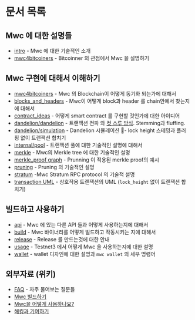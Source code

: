# 문서 목록

## Mwc 에 대한 설명들

- [intro](intro_KR.md) - Mwc 에 대한 기술적인 소개
- [mwc4bitcoiners](mwc4bitcoiners.md) - Bitcoinner 의 관점에서 Mwc 을 설명하기

## Mwc 구현에 대해서 이해하기

- [mwc4bitcoiners](mwc4bitcoiners.md) - Mwc 의 Blockchain이 어떻게 동기화 되는가에 대해서
- [blocks_and_headers](chain/blocks_and_headers.md) - Mwc이 어떻게 block과 header 를 chain안에서 찾는지에 대해서
- [contract_ideas](contract_ideas.md) - 어떻게 smart contract 를 구현할 것인가에 대한 아이디어
- [dandelion/dandelion](dandelion/dandelion.md) - 트랜잭션 전파 와 [컷 스루 방식](http://www.ktword.co.kr/abbr_view.php?m_temp1=1823). Stemming과 fluffing.
- [dandelion/simulation](dandelion/simulation.md) - Dandelion 시뮬레이션 - lock height 스테밍과 플러핑 없이 트랜잭션 합치기
- [internal/pool](internal/pool.md) - 트랜잭션 풀에 대한 기술적인 설명에 대해서
- [merkle](merkle.md) - Mwc의 Merkle tree 에 대한 기술적인 설명
- [merkle_proof graph](merkle_proof/merkle_proof.png) - Prunning 이 적용된 merkle proof의 예시
- [pruning](pruning.md) - Pruning 의 기술적인 설명
- [stratum](stratum.md) -Mwc Stratum RPC protocol 의 기술적 설명
- [transaction UML](wallet/transaction/basic-transaction-wf.png) - 상호작용 트랜잭션의 UML (`lock_height` 없이 트랜잭션 합치기)

## 빌드하고 사용하기

- [api](api/api.md) - Mwc 에 있는 다른 API 들과 어떻게 사용하는지에 대해서
- [build](build.md) - Mwc 바이너리를 어떻게 빌드하고 작동시키는 지에 대해서
- [release](release_instruction.md) - Release 를 만드는것에 대한 안내
- [usage](usage.md) - Testnet3 에서 어떻게 Mwc 을 사용하는지에 대한 설명
- [wallet](wallet/usage.md) - wallet 디자인에 대한 설명과 `mwc wallet` 의 세부 명령어

## 외부자료 (위키)

- [FAQ](https://github.com/mimblewimble/docs/wiki/FAQ) - 자주 물어보는 질문들
- [Mwc 빌드하기](https://github.com/mimblewimble/docs/wiki/Building)
- [Mwc을 어떻게 사용하나요?](https://github.com/mimblewimble/docs/wiki/How-to-use-mwc)
- [해킹과 기여하기](https://github.com/mimblewimble/docs/wiki/Hacking-and-contributing)
